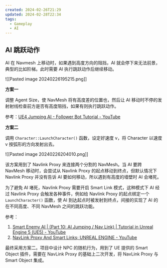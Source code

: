 ```yaml
---
created: 2024-02-26T21:29
updated: 2024-02-28T22:34
tags:
  - Gameplay
  - AI
---
```

## AI 跳跃动作

AI 在 Navmesh 上移动时，如果遇到高度方向的阻挡，AI 就会停下来无法前景，典型的比如阶梯。此时需要 AI 执行跳跃动作后继续移动。

![[Pasted image 20240226195215.png]]

**方案一**

调整 Agent Size，使 NavMesh 将有高度差的位置也，然后让 AI 移动时不停的发射射线检查前方是否有高度阻挡，如果有则执行跳跃动作。

参考：[UE4 Jumping AI - Follower Bot Tutorial - YouTube](https://www.youtube.com/watch?v=M4WVRdbh_VM)

**方案二**

调用 `Character::LaunchCharacter()` 函数，设定好速度 v，将 Character 以速度 v 按弧形的方向发射出去。

![[Pasted image 20240226204010.png]]

该方案用到了 Navlink Proxy 来连接两个分割的 NavMesh。当 AI 要跨 NavMesh 移动时，会尝试从 Navlink Proxy 的起点移动到终点，但默认情况下 Navlink Proxy 并没有告诉 AI 要如何移动，所以遇到有高度的墙壁时 AI 会堵死。

为了避免 AI 堵死，Navlink Proxy 需要开启 Smart Link 模式，这种模式下 AI 经过 Navlink Proxy 会触发各种事件，例如给 Navlink Proxy 的起点绑定一个 `LaunchCharacter()` 函数，使 AI 到达起点时被发射到终点，间接的实现了 AI 的在不同高度、不同 NavMesh 之间的跳跃功能。

参考：
1. [Smart Enemy AI | (Part 10: AI Jumping / Nav Link) | Tutorial in Unreal Engine 5 (UE5) - YouTube](https://www.youtube.com/watch?v=G4GHa-zmQR8)
2. [NavLink Proxy And Smart Links; UNREAL ENGINE - YouTube](https://www.youtube.com/watch?v=iu7cjp1Gg7U)

最终采用方案二。项目中设计 NPC 的随机行为，用到了 UE 提供的 Smart Object 插件，需要在 NavLink Proxy 的基础上二次开发，将 NavLink Proxy 与 Smart Object 集成。
